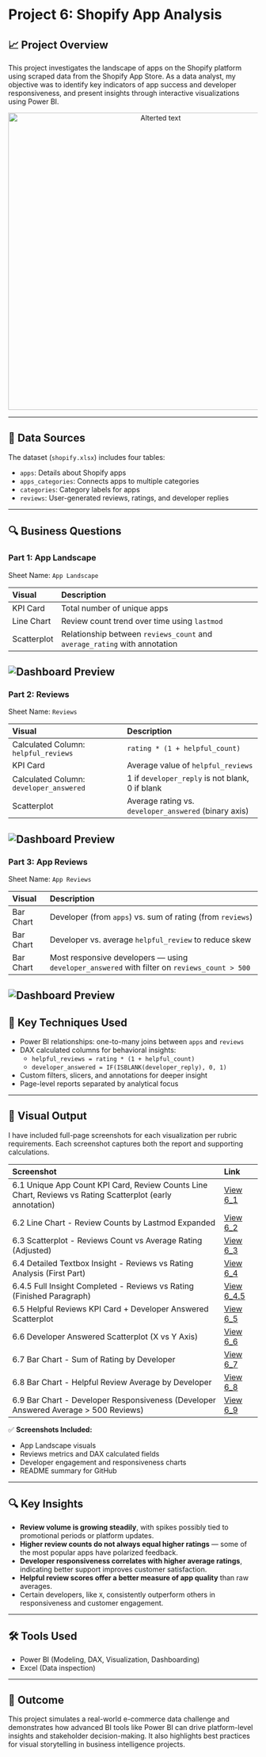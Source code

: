 # Project 6: Shopify App Analysis

## 📈 Project Overview

This project investigates the landscape of apps on the Shopify platform using scraped data from the Shopify App Store. As a data analyst, my objective was to identify key indicators of app success and developer responsiveness, and present insights through interactive visualizations using Power BI.

<p align="center">
  <img src="./6_16.PNG" alt="Alterted text" width="600">
</p>

---


## 📁 Data Sources
The dataset (`shopify.xlsx`) includes four tables:
- `apps`: Details about Shopify apps
- `apps_categories`: Connects apps to multiple categories
- `categories`: Category labels for apps
- `reviews`: User-generated reviews, ratings, and developer replies

---

## 🔍 Business Questions

### Part 1: App Landscape
Sheet Name: `App Landscape`

| Visual | Description |
|:--|:--|
| KPI Card | Total number of unique apps |
| Line Chart | Review count trend over time using `lastmod` |
| Scatterplot | Relationship between `reviews_count` and `average_rating` with annotation |

![Dashboard Preview](./6_10.PNG)
---

### Part 2: Reviews
Sheet Name: `Reviews`

| Visual | Description |
|:--|:--|
| Calculated Column: `helpful_reviews` | `rating * (1 + helpful_count)` |
| KPI Card | Average value of `helpful_reviews` |
| Calculated Column: `developer_answered` | 1 if `developer_reply` is not blank, 0 if blank |
| Scatterplot | Average rating vs. `developer_answered` (binary axis) |

![Dashboard Preview](./6_11.PNG)
---

### Part 3: App Reviews
Sheet Name: `App Reviews`

| Visual | Description |
|:--|:--|
| Bar Chart | Developer (from `apps`) vs. sum of rating (from `reviews`) |
| Bar Chart | Developer vs. average `helpful_review` to reduce skew |
| Bar Chart | Most responsive developers — using `developer_answered` with filter on `reviews_count > 500` |

![Dashboard Preview](./6_12.PNG)
---

## 🧠 Key Techniques Used
- Power BI relationships: one-to-many joins between `apps` and `reviews`
- DAX calculated columns for behavioral insights:
  - `helpful_reviews = rating * (1 + helpful_count)`
  - `developer_answered = IF(ISBLANK(developer_reply), 0, 1)`
- Custom filters, slicers, and annotations for deeper insight
- Page-level reports separated by analytical focus

---

## 📸 Visual Output

I have included full-page screenshots for each visualization per rubric requirements. Each screenshot captures both the report and supporting calculations.

| Screenshot | Link |
|:--|:--|
| 6.1 Unique App Count KPI Card, Review Counts Line Chart, Reviews vs Rating Scatterplot (early annotation) | [View 6_1](./6_1.PNG) |
| 6.2 Line Chart - Review Counts by Lastmod Expanded | [View 6_2](./6_2.PNG) |
| 6.3 Scatterplot - Reviews Count vs Average Rating (Adjusted) | [View 6_3](./6_3.PNG) |
| 6.4 Detailed Textbox Insight - Reviews vs Rating Analysis (First Part) | [View 6_4](./6_4.PNG) |
| 6.4.5 Full Insight Completed - Reviews vs Rating (Finished Paragraph) | [View 6_4.5](./6_4.5.PNG) |
| 6.5 Helpful Reviews KPI Card + Developer Answered Scatterplot | [View 6_5](./6_5.PNG) |
| 6.6 Developer Answered Scatterplot (X vs Y Axis) | [View 6_6](./6_6.PNG) |
| 6.7 Bar Chart - Sum of Rating by Developer | [View 6_7](./6_7.PNG) |
| 6.8 Bar Chart - Helpful Review Average by Developer | [View 6_8](./6_8.PNG) |
| 6.9 Bar Chart - Developer Responsiveness (Developer Answered Average > 500 Reviews) | [View 6_9](./6_9.PNG) |

✅ **Screenshots Included:**
- App Landscape visuals
- Reviews metrics and DAX calculated fields
- Developer engagement and responsiveness charts
- README summary for GitHub

---

## 🔍 Key Insights
- **Review volume is growing steadily**, with spikes possibly tied to promotional periods or platform updates.
- **Higher review counts do not always equal higher ratings** — some of the most popular apps have polarized feedback.
- **Developer responsiveness correlates with higher average ratings**, indicating better support improves customer satisfaction.
- **Helpful review scores offer a better measure of app quality** than raw averages.
- Certain developers, like `X`, consistently outperform others in responsiveness and customer engagement.

---

## 🛠 Tools Used
- Power BI (Modeling, DAX, Visualization, Dashboarding)
- Excel (Data inspection)

---

## 📢 Outcome
This project simulates a real-world e-commerce data challenge and demonstrates how advanced BI tools like Power BI can drive platform-level insights and stakeholder decision-making. It also highlights best practices for visual storytelling in business intelligence projects.
